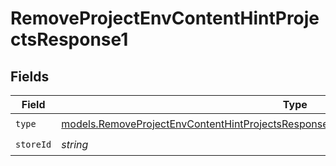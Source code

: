 # RemoveProjectEnvContentHintProjectsResponse1


## Fields

| Field                                                                                                                                                                                | Type                                                                                                                                                                                 | Required                                                                                                                                                                             | Description                                                                                                                                                                          |
| ------------------------------------------------------------------------------------------------------------------------------------------------------------------------------------ | ------------------------------------------------------------------------------------------------------------------------------------------------------------------------------------ | ------------------------------------------------------------------------------------------------------------------------------------------------------------------------------------ | ------------------------------------------------------------------------------------------------------------------------------------------------------------------------------------ |
| `type`                                                                                                                                                                               | [models.RemoveProjectEnvContentHintProjectsResponse200ApplicationJSONResponseBody3Type](../models/removeprojectenvcontenthintprojectsresponse200applicationjsonresponsebody3type.md) | :heavy_check_mark:                                                                                                                                                                   | N/A                                                                                                                                                                                  |
| `storeId`                                                                                                                                                                            | *string*                                                                                                                                                                             | :heavy_check_mark:                                                                                                                                                                   | N/A                                                                                                                                                                                  |